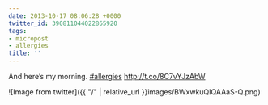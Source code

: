 ```yaml
---
date: 2013-10-17 08:06:28 +0000
twitter_id: 390811044022865920
tags:
- micropost
- allergies
title: ''
---
```


And here’s my morning. [#allergies](https://twitter.com/hashtag/allergies) http://t.co/8C7vYJzAbW

![Image from twitter]({{ "/" | relative_url  }}images/BWxwkuQIQAAaS-Q.png)
